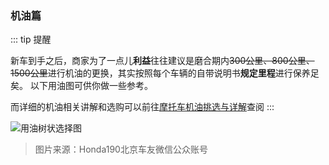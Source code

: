 ### 机油篇

::: tip 提醒

新车到手之后，商家为了一点儿**利益**往往建议是磨合期内~~300公里、800公里、1500公里~~进行机油的更换，其实按照每个车辆的自带说明书**规定里程**进行保养足矣。
以下用油图可供你做一些参考。

而详细的机油相关讲解和选购可以前往[摩托车机油挑选与详解](./suggestion.html)查阅
:::

![用油树状选择图](https://cdn.jsdelivr.net/gh/AzureFatty/MoYouClubPic@master/2021/20210401162209.jpg)

> 图片来源：Honda190北京车友微信公众账号

